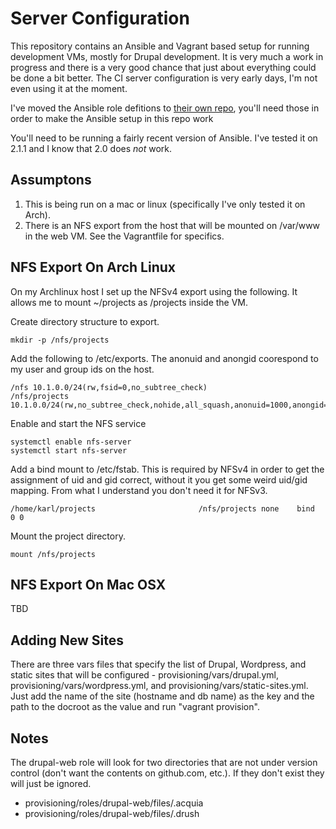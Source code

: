 # Server Configuration

This repository contains an Ansible and Vagrant based setup for running development VMs, mostly for Drupal development. It is very much a work in progress and there is a very good chance that just about everything could be done a bit better. The CI server configuration is very early days, I'm not even using it at the moment.

I've moved the Ansible role defitions to [their own repo](https://github.com/karlkedrovsky/shared-ansible-roles), you'll need those in order to make the Ansible setup in this repo work

You'll need to be running a fairly recent version of Ansible. I've tested it on 2.1.1 and I know that 2.0 does *not* work.

## Assumptons

1. This is being run on a mac or linux (specifically I've only tested it on Arch).
1. There is an NFS export from the host that will be mounted on /var/www in the web VM. See the Vagrantfile for specifics.

## NFS Export On Arch Linux

On my Archlinux host I set up the NFSv4 export using the following. It allows me to mount ~/projects as /projects inside the VM.

Create directory structure to export.

```
mkdir -p /nfs/projects
```

Add the following to /etc/exports. The anonuid and anongid coorespond to my user and group ids on the host.

```
/nfs 10.1.0.0/24(rw,fsid=0,no_subtree_check)
/nfs/projects 10.1.0.0/24(rw,no_subtree_check,nohide,all_squash,anonuid=1000,anongid=100)
```

Enable and start the NFS service

```
systemctl enable nfs-server
systemctl start nfs-server
```

Add a bind mount to /etc/fstab. This is required by NFSv4 in order to get the assignment of uid and gid correct, without it you get some weird uid/gid mapping. From what I understand you don't need it for NFSv3.

```
/home/karl/projects                       /nfs/projects none    bind            0 0
```

Mount the project directory.

```
mount /nfs/projects
```

## NFS Export On Mac OSX

TBD

## Adding New Sites

There are three vars files that specify the list of Drupal, Wordpress, and static sites that will be configured - provisioning/vars/drupal.yml, provisioning/vars/wordpress.yml, and provisioning/vars/static-sites.yml. Just add the name of the site (hostname and db name) as the key and the path to the docroot as the value and run "vagrant provision".

## Notes

The drupal-web role will look for two directories that are not under version control (don't want the contents on github.com, etc.). If they don't exist they will just be ignored.

- provisioning/roles/drupal-web/files/.acquia
- provisioning/roles/drupal-web/files/.drush
